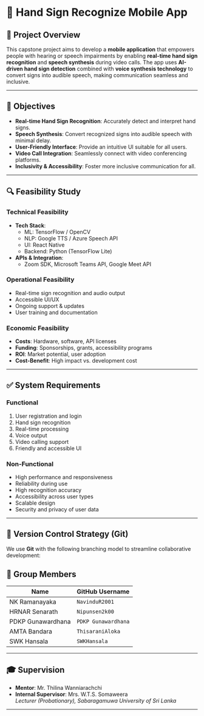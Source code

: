 # 🤟 Hand Sign Recognize Mobile App

## 📱 Project Overview

This capstone project aims to develop a **mobile application** that empowers people with hearing or speech impairments by enabling **real-time hand sign recognition** and **speech synthesis** during video calls. The app uses **AI-driven hand sign detection** combined with **voice synthesis technology** to convert signs into audible speech, making communication seamless and inclusive.

---

## 🎯 Objectives

- **Real-time Hand Sign Recognition**: Accurately detect and interpret hand signs.
- **Speech Synthesis**: Convert recognized signs into audible speech with minimal delay.
- **User-Friendly Interface**: Provide an intuitive UI suitable for all users.
- **Video Call Integration**: Seamlessly connect with video conferencing platforms.
- **Inclusivity & Accessibility**: Foster more inclusive communication for all.

---

## 🔍 Feasibility Study

### Technical Feasibility

- **Tech Stack**:
  - ML: TensorFlow / OpenCV
  - NLP: Google TTS / Azure Speech API
  - UI: React Native
  - Backend: Python (TensorFlow Lite)
- **APIs & Integration**:
  - Zoom SDK, Microsoft Teams API, Google Meet API

### Operational Feasibility

- Real-time sign recognition and audio output
- Accessible UI/UX
- Ongoing support & updates
- User training and documentation

### Economic Feasibility

- **Costs**: Hardware, software, API licenses
- **Funding**: Sponsorships, grants, accessibility programs
- **ROI**: Market potential, user adoption
- **Cost-Benefit**: High impact vs. development cost

---

## ✅ System Requirements

### Functional

1. User registration and login
2. Hand sign recognition
3. Real-time processing
4. Voice output
5. Video calling support
6. Friendly and accessible UI

### Non-Functional

- High performance and responsiveness
- Reliability during use
- High recognition accuracy
- Accessibility across user types
- Scalable design
- Security and privacy of user data

---

## 🌱 Version Control Strategy (Git)

We use **Git** with the following branching model to streamline collaborative development:

## 👥 Group Members

| Name                  | GitHub Username      |
|-----------------------|----------------------|
| NK Ramanayaka         | `NavinduR2001`      |
| HRNAR Senarath        | `Nipunsen2k00`     |
| PDKP Gunawardhana     | `PDKP Gunawardhana`  |
| AMTA Bandara          | `ThisaraniAloka`       |
| SWK Hansala           | `SWKHansala`        |

---

## 🎓 Supervision

- **Mentor**: Mr. Thilina Wanniarachchi  
- **Internal Supervisor**: Mrs. W.T.S. Somaweera  
  *Lecturer (Probationary), Sabaragamuwa University of Sri Lanka*

---
